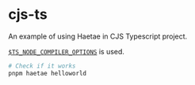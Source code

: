 # cjs-ts

An example of using Haetae in CJS Typescript project.

[`$TS_NODE_COMPILER_OPTIONS`](https://typestrong.org/ts-node/docs/options/#compileroptions) is used.

```bash
# Check if it works
pnpm haetae helloworld
```
